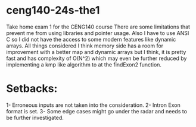 # ceng140-24s-the1
Take home exam 1 for the CENG140 course
There are some limitations that prevent me from using libraries and pointer usage.
Also I have to use ANSI C so I did not have the access to some modern features like dynamic arrays.
All things considered I think memory side has a room for improvement with a better map and dynamic arrays but I think,
it is pretty fast and has complexity of O(N^2) which may even be further reduced by implementing a kmp like algorithm to at the findExon2 function.

# Setbacks:
1- Erroneous inputs are not taken into the consideration.
2- Intron Exon format is set.
3- Some edge cases might go under the radar and needs to be further investigated. 